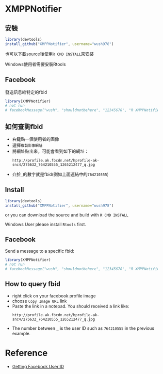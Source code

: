 # XMPPNotifier

## 安裝

```r
library(devtools)
install_github("XMPPNotifier", username="wush978")
```

也可以下載source後使用`R CMD INSTALL`來安裝

Windows使用者需要安裝Rtools

## Facebook

發送訊息給特定的fbid

```r
library(XMPPNotifier)
# not run
# facebookMessage("wush", "shouldnotbehere", "12345678", "R XMPPNotifier testing message")
```

## 如何查詢fbid

- 右鍵點一個使用者的圖像
- 選擇`複製影像網址`
- 將網址貼出來。可能會看到如下的網址：
	```
	http://profile.ak.fbcdn.net/hprofile-ak-snc4/275632_764210555_1265212477_q.jpg
	```
- 介於`_`的數字就是fbid(例如上面連結中的`764210555`)

## Install

```r
library(devtools)
install_github("XMPPNotifier", username="wush978")
```

or you can download the source and build with `R CMD INSTALL`

Windows User please install `Rtools` first.

## Facebook

Send a message to a specific fbid:

```r
library(XMPPNotifier)
# not run
# facebookMessage("wush", "shouldnotbehere", "12345678", "R XMPPNotifier testing message")
```

## How to query fbid

- right click on your facebook profile image
- choose `Copy Image URL` link
- Paste the link in a notepad. You should received a link like:  
	```
	http://profile.ak.fbcdn.net/hprofile-ak-snc4/275632_764210555_1265212477_q.jpg
	```
- The number between `_` is the user ID such as `764210555` in the previous example.

# Reference

- [Getting Facebook User ID](http://dragonslayerclan.org/index.php/component/content/article?id=22)